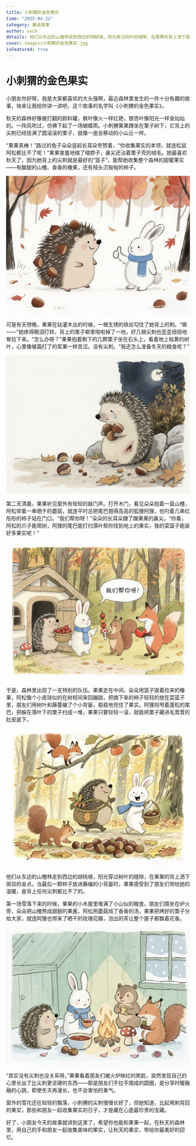 ```yaml
---
title: 小刺猬的金色果实
time: "2025-04-22"
category: 童话故事
author: xxch
details: 他们从东边的山楂林走到西边的胡桃坡，阳光穿过树叶的缝隙，在果果的背上洒下斑驳的金点。当最后一颗柿子放进藤编的小背篓时，果果感受到了朋友们带给她的温暖，是背上任何尖刺都比不了的。
cover: images/小刺猬的金色果实.jpg
isFeatured: true
---
```


# 小刺猬的金色果实

小朋友你好呀，我是大家都喜欢的大头强啊，最近森林里发生的一件十分有趣的故事，快来让我给你讲一讲吧，这个故事的名字叫《小刺猬的金色果实》。

秋天的森林好像被打翻的颜料罐，枫叶像火一样红艳，银杏叶像阳光一样金灿灿的。一阵风吹过，仿佛下起了一场蝴蝶雨。小刺猬果果蹲坐在栗子树下，它背上的尖刺已经挂满了圆滚滚的栗子，就像一座会移动的小山丘一样。

“果果真棒！”路过的兔子朵朵竖起长耳朵夸赞着，“你收集果实的本领，就连松鼠阿松都比不了呢！”果果害羞地缩了缩脖子，鼻尖还沾着栗子壳的绒毛。她最喜欢秋天了，因为她背上的尖刺就是最好的“篮子”，能帮她收集整个森林的甜蜜果实——有酸甜的山楂、香香的橡果，还有枝头沉甸甸的柿子。

![](./public/images/小刺猬的金色果实01.png)

可是有天傍晚，果果在钻灌木丛的时候，一根生锈的铁丝勾住了她背上的刺。“嘶——”她疼得眼泪打转，背上的栗子噼里啪啦掉了一地，好几根尖刺也歪歪扭扭地耷拉下来。“怎么办呀？”果果抱着剩下的几颗栗子坐在石头上，看着地上枯黄的树叶，心里像被霜打了的浆果一样苦涩。没有尖刺，“我还怎么准备冬天的粮食呢？”

![](./public/images/小刺猬的金色果实02.jpg)

第二天清晨，果果听见窗外有轻轻的敲门声。打开木门，看见朵朵抱着一篮山楂，阿松举着一串晒干的蘑菇，就连平时总把尾巴翘得高高的狐狸阿狸，也叼着几串红彤彤的柿子站在门口。“我们帮你呀！”朵朵的长耳朵蹭了蹭果果的鼻尖，“你看，阿松的爪子能爬树，阿狸的尾巴能打扫落叶帮你找到地上的果实，我的菜篮子能装好多果实呢！”

![](./public/images/小刺猬的金色果实03.jpg)

于是，森林里出现了一支特别的队伍。果果走在中间，朵朵用篮子提着捡来的橡果，阿松像个小皮球似的在树杈间来回蹦跳，把摘下来的柿子轻轻的放在菜篮子里，朋友们用树叶和藤蔓编了个小背篓，稳稳地兜住了果实。阿狸则甩着蓬松的尾巴，把躲在落叶下的栗子扫成一堆，果果只要轻轻一滚，就能把栗子藏进毛茸茸的肚皮底下。

![](./public/images/小刺猬的金色果实04.jpg)

他们从东边的山楂林走到西边的胡桃坡，阳光穿过树叶的缝隙，在果果的背上洒下斑驳的金点。当最后一颗柿子放进藤编的小背篓时，果果感受到了朋友们带给她的温暖，是背上任何尖刺都比不了的。

第一场雪落下来的时候，果果的小木屋里堆满了小山似的粮食。朋友们围坐在炉火旁，朵朵把山楂熬成甜甜的果酱，阿松用蘑菇炖了香香的汤，果果把烤好的栗子分给大家，就连阿狸也带来了晒干的玫瑰花瓣，泡出的茶让整个屋子都飘着花香。

![](./public/images/小刺猬的金色果实05.png)

“其实没有尖刺也没关系呀。”果果看着朋友们被火炉映红的笑脸，突然发现自己的心里长出了比尖刺更坚硬的东西——那是朋友们手拉手围成的圆圈，是分享时暖融融的心跳，即使冬天再漫长，也不会害怕的勇气。

窗外的雪花还在轻轻的飘落，小刺猬的尖刺慢慢长好了，但她知道，比起用刺背回的果实，那些和朋友一起收集果实的日子，才是藏在心底最珍贵的宝藏。

好了，小朋友今天的故事就讲到这里了，希望你也能和果果一起，在秋天的森林里，用自己的手和朋友一起收集美味的果实，让秋天的果实，带给你最美好的回忆。